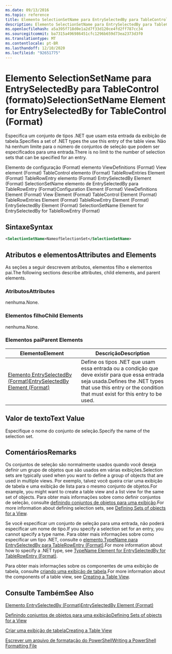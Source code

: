 ```yaml
---
ms.date: 09/13/2016
ms.topic: reference
title: Elemento SelectionSetName para EntrySelectedBy para TableControl (formato)
description: Elemento SelectionSetName para EntrySelectedBy para TableControl (formato)
ms.openlocfilehash: a5a395f718d0e1a2d7f33d120ce4fd2ff787cc34
ms.sourcegitcommit: ba7315a496986451cfc1296b659d73ea2373d3f0
ms.translationtype: MT
ms.contentlocale: pt-BR
ms.lasthandoff: 12/10/2020
ms.locfileid: "92651775"
---
```

# <a name="selectionsetname-element-for-entryselectedby-for-tablecontrol-format"></a><span data-ttu-id="971d5-103">Elemento SelectionSetName para EntrySelectedBy para TableControl (formato)</span><span class="sxs-lookup"><span data-stu-id="971d5-103">SelectionSetName Element for EntrySelectedBy for TableControl (Format)</span></span>

<span data-ttu-id="971d5-104">Especifica um conjunto de tipos .NET que usam esta entrada da exibição de tabela.</span><span class="sxs-lookup"><span data-stu-id="971d5-104">Specifies a set of .NET types the use this entry of the table view.</span></span> <span data-ttu-id="971d5-105">Não há nenhum limite para o número de conjuntos de seleção que podem ser especificados para uma entrada.</span><span class="sxs-lookup"><span data-stu-id="971d5-105">There is no limit to the number of selection sets that can be specified for an entry.</span></span>

<span data-ttu-id="971d5-106">Elemento de configuração (Format) elemento ViewDefinitions (Format) View element (Format) TableControl elemento (Format) TableRowEntries Element (Format) TableRowEntry elemento (Format) EntrySelectedBy Element (Format) SelectionSetName elemento de EntrySelectedBy para TableRowEntry (Format)</span><span class="sxs-lookup"><span data-stu-id="971d5-106">Configuration Element (Format) ViewDefinitions Element (Format) View Element (Format) TableControl Element (Format) TableRowEntries Element (Format) TableRowEntry Element (Format) EntrySelectedBy Element (Format) SelectionSetName Element for EntrySelectedBy for TableRowEntry (Format)</span></span>

## <a name="syntax"></a><span data-ttu-id="971d5-107">Sintaxe</span><span class="sxs-lookup"><span data-stu-id="971d5-107">Syntax</span></span>

```xml
<SelectionSetName>NameofSelectionSet</SelectionSetName>
```

## <a name="attributes-and-elements"></a><span data-ttu-id="971d5-108">Atributos e elementos</span><span class="sxs-lookup"><span data-stu-id="971d5-108">Attributes and Elements</span></span>

<span data-ttu-id="971d5-109">As seções a seguir descrevem atributos, elementos filho e elementos pai.</span><span class="sxs-lookup"><span data-stu-id="971d5-109">The following sections describe attributes, child elements, and parent elements.</span></span>

### <a name="attributes"></a><span data-ttu-id="971d5-110">Atributos</span><span class="sxs-lookup"><span data-stu-id="971d5-110">Attributes</span></span>

<span data-ttu-id="971d5-111">nenhuma.</span><span class="sxs-lookup"><span data-stu-id="971d5-111">None.</span></span>

### <a name="child-elements"></a><span data-ttu-id="971d5-112">Elementos filho</span><span class="sxs-lookup"><span data-stu-id="971d5-112">Child Elements</span></span>

<span data-ttu-id="971d5-113">nenhuma.</span><span class="sxs-lookup"><span data-stu-id="971d5-113">None.</span></span>

### <a name="parent-elements"></a><span data-ttu-id="971d5-114">Elementos pai</span><span class="sxs-lookup"><span data-stu-id="971d5-114">Parent Elements</span></span>

|<span data-ttu-id="971d5-115">Elemento</span><span class="sxs-lookup"><span data-stu-id="971d5-115">Element</span></span>|<span data-ttu-id="971d5-116">Descrição</span><span class="sxs-lookup"><span data-stu-id="971d5-116">Description</span></span>|
|-------------|-----------------|
|[<span data-ttu-id="971d5-117">Elemento EntrySelectedBy (Format)</span><span class="sxs-lookup"><span data-stu-id="971d5-117">EntrySelectedBy Element (Format)</span></span>](./entryselectedby-element-for-tablerowentry-for-tablecontrol-format.md)|<span data-ttu-id="971d5-118">Define os tipos .NET que usam essa entrada ou a condição que deve existir para que essa entrada seja usada.</span><span class="sxs-lookup"><span data-stu-id="971d5-118">Defines the .NET types that use this entry or the condition that must exist for this entry to be used.</span></span>|

## <a name="text-value"></a><span data-ttu-id="971d5-119">Valor de texto</span><span class="sxs-lookup"><span data-stu-id="971d5-119">Text Value</span></span>

<span data-ttu-id="971d5-120">Especifique o nome do conjunto de seleção.</span><span class="sxs-lookup"><span data-stu-id="971d5-120">Specify the name of the selection set.</span></span>

## <a name="remarks"></a><span data-ttu-id="971d5-121">Comentários</span><span class="sxs-lookup"><span data-stu-id="971d5-121">Remarks</span></span>

<span data-ttu-id="971d5-122">Os conjuntos de seleção são normalmente usados quando você deseja definir um grupo de objetos que são usados em várias exibições.</span><span class="sxs-lookup"><span data-stu-id="971d5-122">Selection sets are typically used when you want to define a group of objects that are used in multiple views.</span></span> <span data-ttu-id="971d5-123">Por exemplo, talvez você queira criar uma exibição de tabela e uma exibição de lista para o mesmo conjunto de objetos.</span><span class="sxs-lookup"><span data-stu-id="971d5-123">For example, you might want to create a table view and a list view for the same set of objects.</span></span> <span data-ttu-id="971d5-124">Para obter mais informações sobre como definir conjuntos de seleção, consulte [definindo conjuntos de objetos para uma exibição](./defining-selection-sets.md).</span><span class="sxs-lookup"><span data-stu-id="971d5-124">For more information about defining selection sets, see [Defining Sets of objects for a View](./defining-selection-sets.md).</span></span>

<span data-ttu-id="971d5-125">Se você especificar um conjunto de seleção para uma entrada, não poderá especificar um nome de tipo.</span><span class="sxs-lookup"><span data-stu-id="971d5-125">If you specify a selection set for an entry, you cannot specify a type name.</span></span> <span data-ttu-id="971d5-126">Para obter mais informações sobre como especificar um tipo .NET, consulte o [elemento TypeName para EntrySelectedBy para TableRowEntry (Format)](./typename-element-for-entryselectedby-for-tablecontrol-format.md).</span><span class="sxs-lookup"><span data-stu-id="971d5-126">For more information about how to specify a .NET type, see [TypeName Element for EntrySelectedBy for TableRowEntry (Format)](./typename-element-for-entryselectedby-for-tablecontrol-format.md).</span></span>

<span data-ttu-id="971d5-127">Para obter mais informações sobre os componentes de uma exibição de tabela, consulte [criando uma exibição de tabela](./creating-a-table-view.md).</span><span class="sxs-lookup"><span data-stu-id="971d5-127">For more information about the components of a table view, see [Creating a Table View](./creating-a-table-view.md).</span></span>

## <a name="see-also"></a><span data-ttu-id="971d5-128">Consulte Também</span><span class="sxs-lookup"><span data-stu-id="971d5-128">See Also</span></span>

[<span data-ttu-id="971d5-129">Elemento EntrySelectedBy (Format)</span><span class="sxs-lookup"><span data-stu-id="971d5-129">EntrySelectedBy Element (Format)</span></span>](./entryselectedby-element-for-tablerowentry-for-tablecontrol-format.md)

[<span data-ttu-id="971d5-130">Definindo conjuntos de objetos para uma exibição</span><span class="sxs-lookup"><span data-stu-id="971d5-130">Defining Sets of objects for a View</span></span>](./defining-selection-sets.md)

[<span data-ttu-id="971d5-131">Criar uma exibição de tabela</span><span class="sxs-lookup"><span data-stu-id="971d5-131">Creating a Table View</span></span>](./creating-a-table-view.md)

[<span data-ttu-id="971d5-132">Escrever um arquivo de formatação do PowerShell</span><span class="sxs-lookup"><span data-stu-id="971d5-132">Writing a PowerShell Formatting File</span></span>](./writing-a-powershell-formatting-file.md)
